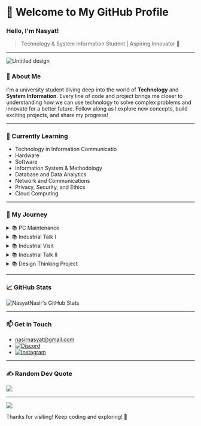 # 🌌 Welcome to My GitHub Profile

### Hello, I'm Nasyat! 
> Technology & System Information Student | Aspiring Innovator 🌟

---

![Untitled design](https://github.com/user-attachments/assets/c422f7af-449a-4097-8967-af9a206f3468) <!-- Add a banner image that matches your theme -->


### 🚀 About Me
I'm a university student diving deep into the world of **Technology** and **System Information**. Every line of code and project brings me closer to understanding how we can use technology to solve complex problems and innovate for a better future. Follow along as I explore new concepts, build exciting projects, and share my progress!


---

### 🌱 Currently Learning
- Technology in Information Communicatio
- Hardware
- Software
- Information System & Methodology
- Database and Data Analytics
- Network and Communications
- Privacy, Security, and Ethics
- Cloud Computing

---

### 🔭 My Journey
<details>
  <summary>📚 PC Maintenance</summary>

  ---

  ![2](https://github.com/user-attachments/assets/203303c9-d92a-4c79-b403-2ad31b5c0399)

  ---
  
  ![photo_2024-11-01_22-44-50](https://github.com/user-attachments/assets/d318e029-ae39-4210-9ad6-510aebd913ff)
  # Reflection
  > I've learned about PC assemble before but only on online platform. In this PC maintenance workshop, I can enhance my skill in PC maintenance. The thing that surprised me is that when assembling a PC, we can't be too gentle because some computer components require some pressure to work properly.
</details>

<details>
  <summary>📚 Industrial Talk I</summary>

  ---

  ![3](https://github.com/user-attachments/assets/73648d5b-d4f6-4e7f-b93b-bada6452e2b7)

  ---

  ![image](https://github.com/user-attachments/assets/c638f4f5-cdea-4db8-b93c-a58ec3bdee5b)
  # About
  > During clarity tech work industrial talk, all speakers have shared the overview of job scope, technology used, difference between the experience of work life and study life, essential skills required during work and their advice for university students.
  # What have I learned
  > From the advice of ex-CTO of Clarity Techworks, no matter how well you do in your job, bad attitude will not only waste our talent, but it will also ruin the whole comunitry dynamic. This emphasize while skills are important, they are not enough on their own. Without  a great attitude someone’s talent will be wasted and disrupt the group effort. Achieving success in this fast-paced era of technology, the companies require strong soft skills, such as communication, problem-solving, and ability to adapt in different conditions.

  >Other than that, self-learning and continuous improvement are important for anyone who desires success in this rapidly evolving technological world. We should not always rely on others for guidance, it is high time for us to embrace the challenges by taking step out of our comfort zone. Since the competition keeps rising surpass the limit, we required to keep striving independently to achieve a great and successful career in the future.

  >Lastly, communication and analytic thinking are also important in providing innovation and efficiency in IT-related jobs. These skills are essential for effective problem-solving for beginners as they need to survive in this technology-driven world which can be quite stressful

![Clarity Techworks - Industrial Talk](https://github.com/user-attachments/assets/e2cbe5bc-81f4-40df-8762-5cad54abb209)
[Clarity Techworks - Industrial Talk.pdf](https://github.com/user-attachments/files/18465050/Clarity.Techworks.-.Industrial.Talk.pdf)




</details>

<details>
  <summary>📚 Industrial Visit</summary>

  ---
  ![4](https://github.com/user-attachments/assets/1a18f470-a99d-4d54-ac93-cfc82d2c2cdb)

  ---
  
  ![IMG_20241217_135752_981](https://github.com/user-attachments/assets/bff59cd3-60a9-4788-b08f-98af145f2388)
  
  # About
  > Visit to UTM Digital was conducted on 17th of December. This visit to UTM Digital involved four sections from Faculty of Computing student, including Section 1, Section 7, Section 8, and Section 9. 


  
</details>

<details>
  <summary>📚 Industrial Talk II</summary>

  ---
  ![5](https://github.com/user-attachments/assets/0e493b97-dba5-4296-b478-5c3908f02124)

  ---

  





</details>

  <details>
  <summary>📚 Design Thinking Project</summary>

  ---

  ![6](https://github.com/user-attachments/assets/05d3510f-982a-48cc-a462-af7aaeaa9df8)

  ---

    
  </details>  
  


</details>


---

### 📈 GitHub Stats
![NasyatNasir's GitHub Stats](https://github-readme-stats.vercel.app/api?username=NasyatNasir&show_icons=true&theme=github_dark&hide_border=true)

---

### 📫 Get in Touch
- nasirnasyat@gmail.com
- [![Discord](https://img.shields.io/badge/Discord-%237289DA.svg?logo=discord&logoColor=white)](https://discord.gg/mecha3179) 
- [![Instagram](https://img.shields.io/badge/Instagram-%23E4405F.svg?logo=Instagram&logoColor=white)](https://instagram.com/mhmdnsyt_) 
---

### ✍️ Random Dev Quote
![](https://quotes-github-readme.vercel.app/api?type=horizontal&theme=radical)

---
[![](https://visitcount.itsvg.in/api?id=NasyatNasir&icon=0&color=0)](https://visitcount.itsvg.in)<!-- Optional cool footer icon or GIF -->

Thanks for visiting! Keep coding and exploring! 🌌

